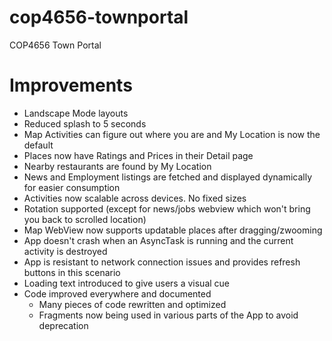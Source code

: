 cop4656-townportal
==================

COP4656 Town Portal

# Improvements
* Landscape Mode layouts
* Reduced splash to 5 seconds
* Map Activities can figure out where you are and My Location is now the default
* Places now have Ratings and Prices in their Detail page
* Nearby restaurants are found by My Location
* News and Employment listings are fetched and displayed dynamically for easier consumption
* Activities now scalable across devices. No fixed sizes
* Rotation supported (except for news/jobs webview which won't bring you back to scrolled location)
* Map WebView now supports updatable places after dragging/zwooming
* App doesn't crash when an AsyncTask is running and the current activity is destroyed
* App is resistant to network connection issues and provides refresh buttons in this scenario 
* Loading text introduced to give users a visual cue
* Code improved everywhere and documented
	* Many pieces of code rewritten and optimized 
	* Fragments now being used in various parts of the App to avoid deprecation 

